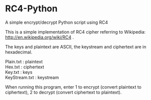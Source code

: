# RC4-Python
A simple encrypt/decrypt Python script using RC4

This is a simple implementation of RC4 cipher referring to Wikipedia: http://en.wikipedia.org/wiki/RC4 .

The keys and plaintext are ASCII, the keystream and ciphertext are in hexadecimal.

Plain.txt : plaintext   
Hex.txt : ciphertext  
Key.txt : keys  
KeyStream.txt : keystream  

When running this program, enter 1 to encrypt (convert plaintext to ciphertext), 2 to decrypt (convert ciphertext to plaintext).
